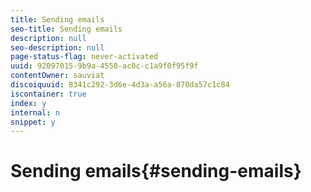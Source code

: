 ```yaml
---
title: Sending emails
seo-title: Sending emails
description: null
seo-description: null
page-status-flag: never-activated
uuid: 92097015-9b9a-4550-ac0c-c1a9f0f95f9f
contentOwner: sauviat
discoiquuid: 8341c292-3d6e-4d3a-a56a-870da57c1c84
iscontainer: true
index: y
internal: n
snippet: y
---
```


# Sending emails{#sending-emails}

